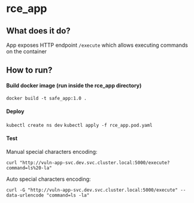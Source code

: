 # rce_app

## What does it do?

App exposes HTTP endpoint `/execute` which allows executing commands on the container

## How to run?

#### Build docker image (run inside the rce_app directory)

`docker build -t safe_app:1.0 .`

#### Deploy

`kubectl create ns dev`
`kubectl apply -f rce_app.pod.yaml`

#### Test

Manual special characters encoding:

`curl "http://vuln-app-svc.dev.svc.cluster.local:5000/execute?command=ls%20-la"`

Auto special characters encoding:

`curl -G "http://vuln-app-svc.dev.svc.cluster.local:5000/execute" --data-urlencode "command=ls -la"`